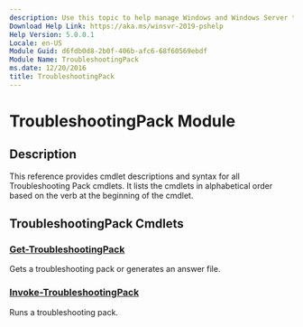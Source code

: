 ```yaml
---
description: Use this topic to help manage Windows and Windows Server technologies with Windows PowerShell.
Download Help Link: https://aka.ms/winsvr-2019-pshelp
Help Version: 5.0.0.1
Locale: en-US
Module Guid: d6fdb0d8-2b0f-406b-afc6-68f60569ebdf
Module Name: TroubleshootingPack
ms.date: 12/20/2016
title: TroubleshootingPack
---
```


# TroubleshootingPack Module
## Description
This reference provides cmdlet descriptions and syntax for all Troubleshooting Pack cmdlets. It lists the cmdlets in alphabetical order based on the verb at the beginning of the cmdlet.

## TroubleshootingPack Cmdlets
### [Get-TroubleshootingPack](./Get-TroubleshootingPack.md)
Gets a troubleshooting pack or generates an answer file.

### [Invoke-TroubleshootingPack](./Invoke-TroubleshootingPack.md)
Runs a troubleshooting pack.


